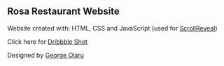 ## Rosa Restaurant Website

Website created with: HTML, CSS and JavaScript (used for [ScrollReveal](https://scrollrevealjs.org/))

Click here for [Dribbble Shot](https://dribbble.com/shots/1560982-Rosa-Restaurant-Website)

Designed by  [George Olaru](https://dribbble.com/geolaru)
